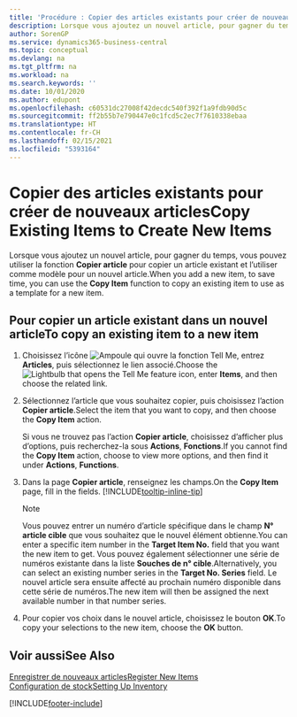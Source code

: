 ```yaml
---
title: 'Procédure : Copier des articles existants pour créer de nouveaux articles'
description: Lorsque vous ajoutez un nouvel article, pour gagner du temps, vous pouvez utiliser la fonction Copier article pour copier un article existant et l’utiliser comme modèle pour un nouvel article.
author: SorenGP
ms.service: dynamics365-business-central
ms.topic: conceptual
ms.devlang: na
ms.tgt_pltfrm: na
ms.workload: na
ms.search.keywords: ''
ms.date: 10/01/2020
ms.author: edupont
ms.openlocfilehash: c60531dc27008f42decdc540f392f1a9fdb90d5c
ms.sourcegitcommit: ff2b55b7e790447e0c1fcd5c2ec7f7610338ebaa
ms.translationtype: HT
ms.contentlocale: fr-CH
ms.lasthandoff: 02/15/2021
ms.locfileid: "5393164"
---
```

# <a name="copy-existing-items-to-create-new-items"></a><span data-ttu-id="557c9-103">Copier des articles existants pour créer de nouveaux articles</span><span class="sxs-lookup"><span data-stu-id="557c9-103">Copy Existing Items to Create New Items</span></span>

<span data-ttu-id="557c9-104">Lorsque vous ajoutez un nouvel article, pour gagner du temps, vous pouvez utiliser la fonction **Copier article** pour copier un article existant et l’utiliser comme modèle pour un nouvel article.</span><span class="sxs-lookup"><span data-stu-id="557c9-104">When you add a new item, to save time, you can use the **Copy Item** function to copy an existing item to use as a template for a new item.</span></span>  

## <a name="to-copy-an-existing-item-to-a-new-item"></a><span data-ttu-id="557c9-105">Pour copier un article existant dans un nouvel article</span><span class="sxs-lookup"><span data-stu-id="557c9-105">To copy an existing item to a new item</span></span>

1. <span data-ttu-id="557c9-106">Choisissez l’icône ![Ampoule qui ouvre la fonction Tell Me](media/ui-search/search_small.png "Dites-moi ce que vous voulez faire"), entrez **Articles**, puis sélectionnez le lien associé.</span><span class="sxs-lookup"><span data-stu-id="557c9-106">Choose the ![Lightbulb that opens the Tell Me feature](media/ui-search/search_small.png "Tell me what you want to do") icon, enter **Items**, and then choose the related link.</span></span>  
2. <span data-ttu-id="557c9-107">Sélectionnez l’article que vous souhaitez copier, puis choisissez l’action **Copier article**.</span><span class="sxs-lookup"><span data-stu-id="557c9-107">Select the item that you want to copy, and then choose the **Copy Item** action.</span></span>  

    <span data-ttu-id="557c9-108">Si vous ne trouvez pas l’action **Copier article**, choisissez d’afficher plus d’options, puis recherchez-la sous **Actions**, **Fonctions**.</span><span class="sxs-lookup"><span data-stu-id="557c9-108">If you cannot find the **Copy Item** action, choose to view more options, and then find it under **Actions**, **Functions**.</span></span>  

3. <span data-ttu-id="557c9-109">Dans la page **Copier article**, renseignez les champs.</span><span class="sxs-lookup"><span data-stu-id="557c9-109">On the **Copy Item** page, fill in the fields.</span></span> [!INCLUDE[tooltip-inline-tip](includes/tooltip-inline-tip_md.md)]

    > [!NOTE]  
    > <span data-ttu-id="557c9-110">Vous pouvez entrer un numéro d’article spécifique dans le champ **N° article cible** que vous souhaitez que le nouvel élément obtienne.</span><span class="sxs-lookup"><span data-stu-id="557c9-110">You can enter a specific item number in the **Target Item No.** field that you want the new item to get.</span></span> <span data-ttu-id="557c9-111">Vous pouvez également sélectionner une série de numéros existante dans la liste **Souches de n° cible**.</span><span class="sxs-lookup"><span data-stu-id="557c9-111">Alternatively, you can select an existing number series in the **Target No. Series** field.</span></span> <span data-ttu-id="557c9-112">Le nouvel article sera ensuite affecté au prochain numéro disponible dans cette série de numéros.</span><span class="sxs-lookup"><span data-stu-id="557c9-112">The new item will then be assigned the next available number in that number series.</span></span>  

4. <span data-ttu-id="557c9-113">Pour copier vos choix dans le nouvel article, choisissez le bouton **OK**.</span><span class="sxs-lookup"><span data-stu-id="557c9-113">To copy your selections to the new item, choose the **OK** button.</span></span>  

## <a name="see-also"></a><span data-ttu-id="557c9-114">Voir aussi</span><span class="sxs-lookup"><span data-stu-id="557c9-114">See Also</span></span>

[<span data-ttu-id="557c9-115">Enregistrer de nouveaux articles</span><span class="sxs-lookup"><span data-stu-id="557c9-115">Register New Items</span></span>](inventory-how-register-new-items.md)  
[<span data-ttu-id="557c9-116">Configuration de stock</span><span class="sxs-lookup"><span data-stu-id="557c9-116">Setting Up Inventory</span></span>](inventory-setup-inventory.md)  


[!INCLUDE[footer-include](includes/footer-banner.md)]